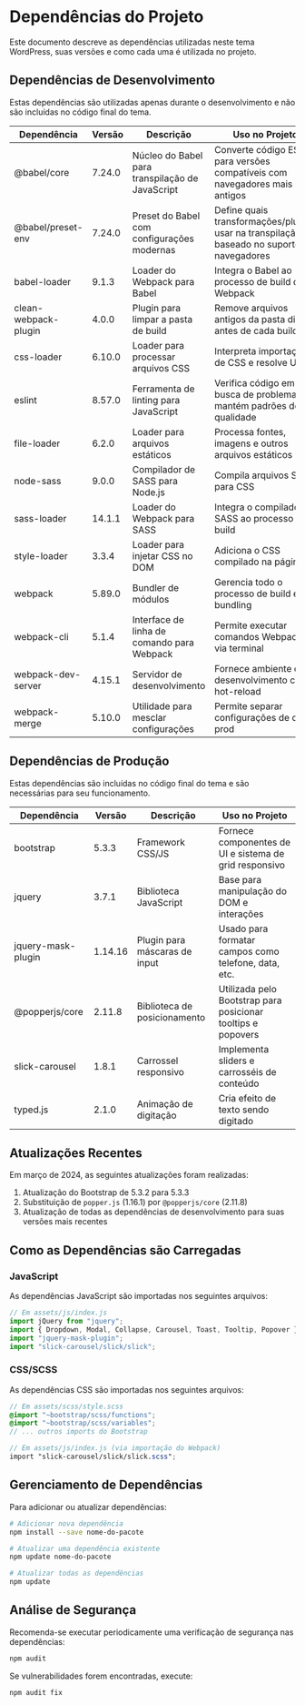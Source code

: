 # Dependências do Projeto

Este documento descreve as dependências utilizadas neste tema WordPress, suas versões e como cada uma é utilizada no projeto.

## Dependências de Desenvolvimento

Estas dependências são utilizadas apenas durante o desenvolvimento e não são incluídas no código final do tema.

| Dependência | Versão | Descrição | Uso no Projeto |
|-------------|--------|-----------|----------------|
| @babel/core | 7.24.0 | Núcleo do Babel para transpilação de JavaScript | Converte código ES6+ para versões compatíveis com navegadores mais antigos |
| @babel/preset-env | 7.24.0 | Preset do Babel com configurações modernas | Define quais transformações/plugins usar na transpilação baseado no suporte de navegadores |
| babel-loader | 9.1.3 | Loader do Webpack para Babel | Integra o Babel ao processo de build do Webpack |
| clean-webpack-plugin | 4.0.0 | Plugin para limpar a pasta de build | Remove arquivos antigos da pasta dist antes de cada build |
| css-loader | 6.10.0 | Loader para processar arquivos CSS | Interpreta importações de CSS e resolve URLs |
| eslint | 8.57.0 | Ferramenta de linting para JavaScript | Verifica código em busca de problemas e mantém padrões de qualidade |
| file-loader | 6.2.0 | Loader para arquivos estáticos | Processa fontes, imagens e outros arquivos estáticos |
| node-sass | 9.0.0 | Compilador de SASS para Node.js | Compila arquivos SCSS para CSS |
| sass-loader | 14.1.1 | Loader do Webpack para SASS | Integra o compilador SASS ao processo de build |
| style-loader | 3.3.4 | Loader para injetar CSS no DOM | Adiciona o CSS compilado na página |
| webpack | 5.89.0 | Bundler de módulos | Gerencia todo o processo de build e bundling |
| webpack-cli | 5.1.4 | Interface de linha de comando para Webpack | Permite executar comandos Webpack via terminal |
| webpack-dev-server | 4.15.1 | Servidor de desenvolvimento | Fornece ambiente de desenvolvimento com hot-reload |
| webpack-merge | 5.10.0 | Utilidade para mesclar configurações | Permite separar configurações de dev e prod |

## Dependências de Produção

Estas dependências são incluídas no código final do tema e são necessárias para seu funcionamento.

| Dependência | Versão | Descrição | Uso no Projeto |
|-------------|--------|-----------|----------------|
| bootstrap | 5.3.3 | Framework CSS/JS | Fornece componentes de UI e sistema de grid responsivo |
| jquery | 3.7.1 | Biblioteca JavaScript | Base para manipulação do DOM e interações |
| jquery-mask-plugin | 1.14.16 | Plugin para máscaras de input | Usado para formatar campos como telefone, data, etc. |
| @popperjs/core | 2.11.8 | Biblioteca de posicionamento | Utilizada pelo Bootstrap para posicionar tooltips e popovers |
| slick-carousel | 1.8.1 | Carrossel responsivo | Implementa sliders e carrosséis de conteúdo |
| typed.js | 2.1.0 | Animação de digitação | Cria efeito de texto sendo digitado |

## Atualizações Recentes

Em março de 2024, as seguintes atualizações foram realizadas:

1. Atualização do Bootstrap de 5.3.2 para 5.3.3
2. Substituição de `popper.js` (1.16.1) por `@popperjs/core` (2.11.8)
3. Atualização de todas as dependências de desenvolvimento para suas versões mais recentes

## Como as Dependências são Carregadas

### JavaScript

As dependências JavaScript são importadas nos seguintes arquivos:

```javascript
// Em assets/js/index.js
import jQuery from "jquery";
import { Dropdown, Modal, Collapse, Carousel, Toast, Tooltip, Popover } from "bootstrap";
import "jquery-mask-plugin";
import "slick-carousel/slick/slick";
```

### CSS/SCSS

As dependências CSS são importadas nos seguintes arquivos:

```scss
// Em assets/scss/style.scss
@import "~bootstrap/scss/functions";
@import "~bootstrap/scss/variables";
// ... outros imports do Bootstrap

// Em assets/js/index.js (via importação do Webpack)
import "slick-carousel/slick/slick.scss";
```

## Gerenciamento de Dependências

Para adicionar ou atualizar dependências:

```bash
# Adicionar nova dependência
npm install --save nome-do-pacote

# Atualizar uma dependência existente
npm update nome-do-pacote

# Atualizar todas as dependências
npm update
```

## Análise de Segurança

Recomenda-se executar periodicamente uma verificação de segurança nas dependências:

```bash
npm audit
```

Se vulnerabilidades forem encontradas, execute:

```bash
npm audit fix
``` 